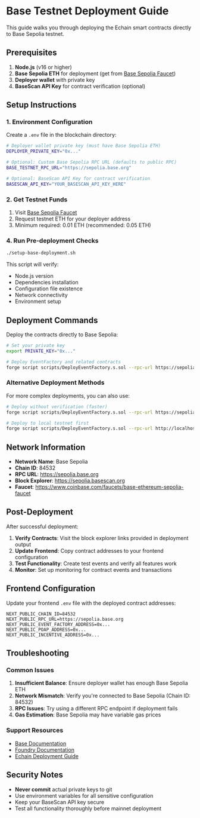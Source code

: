 # Base Testnet Deployment Guide

This guide walks you through deploying the Echain smart contracts directly to Base Sepolia testnet.

## Prerequisites

1. **Node.js** (v16 or higher)
2. **Base Sepolia ETH** for deployment (get from [Base Sepolia Faucet](https://www.coinbase.com/faucets/base-ethereum-sepolia-faucet))
3. **Deployer wallet** with private key
4. **BaseScan API Key** for contract verification (optional)

## Setup Instructions

### 1. Environment Configuration

Create a `.env` file in the blockchain directory:

```bash
# Deployer wallet private key (must have Base Sepolia ETH)
DEPLOYER_PRIVATE_KEY="0x..."

# Optional: Custom Base Sepolia RPC URL (defaults to public RPC)
BASE_TESTNET_RPC_URL="https://sepolia.base.org"

# Optional: BaseScan API Key for contract verification
BASESCAN_API_KEY="YOUR_BASESCAN_API_KEY_HERE"
```

### 2. Get Testnet Funds

1. Visit [Base Sepolia Faucet](https://www.coinbase.com/faucets/base-ethereum-sepolia-faucet)
2. Request testnet ETH for your deployer address
3. Minimum required: 0.01 ETH (recommended: 0.05 ETH)

### 4. Run Pre-deployment Checks

```bash
./setup-base-deployment.sh
```

This script will verify:
- Node.js version
- Dependencies installation
- Configuration file existence
- Network connectivity
- Environment setup

## Deployment Commands

Deploy the contracts directly to Base Sepolia:

```bash
# Set your private key
export PRIVATE_KEY="0x..."

# Deploy EventFactory and related contracts
forge script scripts/DeployEventFactory.s.sol --rpc-url https://sepolia.base.org --private-key $PRIVATE_KEY --broadcast --verify
```

### Alternative Deployment Methods

For more complex deployments, you can also use:

```bash
# Deploy without verification (faster)
forge script scripts/DeployEventFactory.s.sol --rpc-url https://sepolia.base.org --private-key $PRIVATE_KEY --broadcast

# Deploy to local testnet first
forge script scripts/DeployEventFactory.s.sol --rpc-url http://localhost:8545 --private-key $PRIVATE_KEY --broadcast
```

## Network Information

- **Network Name**: Base Sepolia
- **Chain ID**: 84532
- **RPC URL**: https://sepolia.base.org
- **Block Explorer**: https://sepolia.basescan.org
- **Faucet**: https://www.coinbase.com/faucets/base-ethereum-sepolia-faucet

## Post-Deployment

After successful deployment:

1. **Verify Contracts**: Visit the block explorer links provided in deployment output
2. **Update Frontend**: Copy contract addresses to your frontend configuration
3. **Test Functionality**: Create test events and verify all features work
4. **Monitor**: Set up monitoring for contract events and transactions

## Frontend Configuration

Update your frontend `.env` file with the deployed contract addresses:

```env
NEXT_PUBLIC_CHAIN_ID=84532
NEXT_PUBLIC_RPC_URL=https://sepolia.base.org
NEXT_PUBLIC_EVENT_FACTORY_ADDRESS=0x...
NEXT_PUBLIC_POAP_ADDRESS=0x...
NEXT_PUBLIC_INCENTIVE_ADDRESS=0x...
```

## Troubleshooting

### Common Issues

1. **Insufficient Balance**: Ensure deployer wallet has enough Base Sepolia ETH
2. **Network Mismatch**: Verify you're connected to Base Sepolia (Chain ID: 84532)
3. **RPC Issues**: Try using a different RPC endpoint if deployment fails
4. **Gas Estimation**: Base Sepolia may have variable gas prices

### Support Resources

- [Base Documentation](https://docs.base.org/)
- [Foundry Documentation](https://book.getfoundry.sh/)
- [Echain Deployment Guide](../docs/deployment/DEPLOYMENT_CHECKLIST.md)

## Security Notes

- **Never commit** actual private keys to git
- Use environment variables for all sensitive configuration
- Keep your BaseScan API key secure
- Test all functionality thoroughly before mainnet deployment
